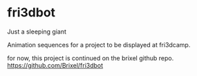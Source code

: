 # fri3dbot
Just a sleeping giant

Animation sequences for a project to be displayed at fri3dcamp.

for now, this project is continued on the brixel github repo.
https://github.com/Brixel/fri3dbot
